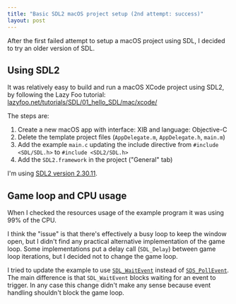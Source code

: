 ```yaml
---
title: "Basic SDL2 macOS project setup (2nd attempt: success)"
layout: post
---
```


After the first failed attempt to setup a macOS project using SDL, I decided to try an older version of SDL.

## Using SDL2

It was relatively easy to build and run a macOS XCode project using SDL2, by following the Lazy Foo tutorial: [lazyfoo.net/tutorials/SDL/01_hello_SDL/mac/xcode/](https://lazyfoo.net/tutorials/SDL/01_hello_SDL/mac/xcode/index.php)

The steps are:

1. Create a new macOS app with interface: XIB and language: Objective-C
2. Delete the template project files (`AppDelegate.m`, `AppDelegate.h`, `main.m`)
3. Add the example `main.c` updating the include directive from `#include <SDL/SDL.h>` to `#include <SDL2/SDL.h>`
4. Add the `SDL2.framework` in the project ("General" tab)

I'm using [SDL2 version 2.30.11](https://github.com/libsdl-org/SDL/releases/tag/release-2.30.11).

## Game loop and CPU usage

When I checked the resources usage of the example program it was using 99% of the CPU.

I think the "issue" is that there's effectively a busy loop to keep the window open, but I didn't find any practical alternative implementation of the game loop. Some implementations put a delay call (`SDL_Delay`) between game loop iterations, but I decided not to change the game loop.

I tried to update the example to use [`SDL_WaitEvent`](https://wiki.libsdl.org/SDL2/SDL_WaitEvent) instead of [`SDS_PollEvent`](https://wiki.libsdl.org/SDL2/SDL_PollEvent). The main difference is that `SDL_WaitEvent` blocks waiting for an event to trigger. In any case this change didn't make any sense because event handling shouldn't block the game loop.

